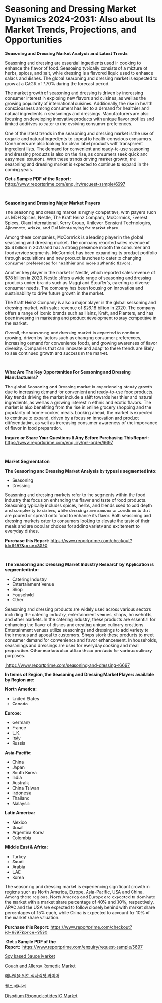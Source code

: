 <p><h1>Seasoning and Dressing Market Dynamics 2024-2031: Also about Its Market Trends, Projections, and Opportunities</h1></p><p><strong>Seasoning and Dressing Market Analysis and Latest Trends</strong></p>
<p><p>Seasoning and dressing are essential ingredients used in cooking to enhance the flavor of food. Seasoning typically consists of a mixture of herbs, spices, and salt, while dressing is a flavored liquid used to enhance salads and dishes. The global seasoning and dressing market is expected to grow at a CAGR of 7.70% during the forecast period.</p><p>The market growth of seasoning and dressing is driven by increasing consumer interest in exploring new flavors and cuisines, as well as the growing popularity of international cuisines. Additionally, the rise in health consciousness among consumers has led to a demand for healthier and natural ingredients in seasonings and dressings. Manufacturers are also focusing on developing innovative products with unique flavor profiles and limited additives to cater to the evolving consumer preferences.</p><p>One of the latest trends in the seasoning and dressing market is the use of organic and natural ingredients to appeal to health-conscious consumers. Consumers are also looking for clean label products with transparent ingredient lists. The demand for convenient and ready-to-use seasoning and dressing products is also on the rise, as consumers seek quick and easy meal solutions. With these trends driving market growth, the seasoning and dressing market is expected to continue to expand in the coming years.</p></p>
<p><strong>Get a Sample PDF of the Report:&nbsp;</strong> <a href="https://www.reportprime.com/enquiry/request-sample/6697">https://www.reportprime.com/enquiry/request-sample/6697</a></p>
<p>&nbsp;</p>
<p><strong>Seasoning and Dressing Major Market Players</strong></p>
<p><p>The seasoning and dressing market is highly competitive, with players such as MDH Spices, Nestle, The Kraft Heinz Company, McCormick, Everest Spices, Olam International, Kerry Group, Unilever, Sensient Technologies, Ajinomoto, Ariake, and Del Monte vying for market share.</p><p>Among these companies, McCormick is a leading player in the global seasoning and dressing market. The company reported sales revenue of $5.4 billion in 2020 and has a strong presence in both the consumer and foodservice segments. McCormick has been expanding its product portfolio through acquisitions and new product launches to cater to changing consumer preferences for healthier and more authentic flavors.</p><p>Another key player in the market is Nestle, which reported sales revenue of $78 billion in 2020. Nestle offers a wide range of seasoning and dressing products under brands such as Maggi and Stouffer’s, catering to diverse consumer needs. The company has been focusing on innovation and sustainability to drive future growth in the market.</p><p>The Kraft Heinz Company is also a major player in the global seasoning and dressing market, with sales revenue of $26.18 billion in 2020. The company offers a range of iconic brands such as Heinz, Kraft, and Planters, and has been investing in marketing and product development to stay competitive in the market.</p><p>Overall, the seasoning and dressing market is expected to continue growing, driven by factors such as changing consumer preferences, increasing demand for convenience foods, and growing awareness of flavor diversity. Companies that can innovate and adapt to these trends are likely to see continued growth and success in the market.</p></p>
<p>&nbsp;</p>
<p><strong>What Are The Key Opportunities For Seasoning and Dressing Manufacturers?</strong></p>
<p><p>The global Seasoning and Dressing market is experiencing steady growth due to increasing demand for convenient and ready-to-use food products. Key trends driving the market include a shift towards healthier and natural ingredients, as well as a growing interest in ethnic and exotic flavors. The market is also benefiting from the rise in online grocery shopping and the popularity of home-cooked meals. Looking ahead, the market is expected to continue to expand, driven by a focus on innovation and product differentiation, as well as increasing consumer awareness of the importance of flavor in food preparation.</p></p>
<p><strong>Inquire or Share Your Questions If Any Before Purchasing This Report:</strong> <a href="https://www.reportprime.com/enquiry/pre-order/6697">https://www.reportprime.com/enquiry/pre-order/6697</a></p>
<p>&nbsp;</p>
<p><strong>Market Segmentation</strong></p>
<p><strong>The Seasoning and Dressing Market Analysis by types is segmented into:</strong></p>
<p><ul><li>Seasoning</li><li>Dressing</li></ul></p>
<p><p>Seasoning and dressing markets refer to the segments within the food industry that focus on enhancing the flavor and taste of food products. Seasoning typically includes spices, herbs, and blends used to add depth and complexity to dishes, while dressings are sauces or condiments that are poured or spread onto food to enhance its flavor. Both seasoning and dressing markets cater to consumers looking to elevate the taste of their meals and are popular choices for adding variety and excitement to everyday dishes.</p></p>
<p><strong>Purchase this Report:&nbsp;</strong><a href="https://www.reportprime.com/checkout?id=6697&price=3590">https://www.reportprime.com/checkout?id=6697&price=3590</a></p>
<p>&nbsp;</p>
<p><strong>The Seasoning and Dressing Market Industry Research by Application is segmented into:</strong></p>
<p><ul><li>Catering Industry</li><li>Entertainment Venue</li><li>Shop</li><li>Household</li><li>Other</li></ul></p>
<p><p>Seasoning and dressing products are widely used across various sectors including the catering industry, entertainment venues, shops, households, and other markets. In the catering industry, these products are essential for enhancing the flavor of dishes and creating unique culinary creations. Entertainment venues utilize seasonings and dressings to add variety to their menus and appeal to customers. Shops stock these products to meet consumer demand for convenience and flavor enhancement. In households, seasonings and dressings are used for everyday cooking and meal preparation. Other markets also utilize these products for various culinary purposes.</p></p>
<p><a href="https://www.reportprime.com/seasoning-and-dressing-r6697">&nbsp;https://www.reportprime.com/seasoning-and-dressing-r6697</a></p>
<p><strong>In terms of Region, the Seasoning and Dressing Market Players available by Region are:</strong></p>
<p>
    <p> <strong> North America: </strong>
        <ul>
            <li>United States</li>
            <li>Canada</li>
        </ul>
        </p> 
    <p> <strong> Europe: </strong>
        <ul>
            <li>Germany</li>
            <li>France</li>
            <li>U.K.</li>
            <li>Italy</li>
            <li>Russia</li>
        </ul>
        </p> 
    <p> <strong> Asia-Pacific: </strong>
        <ul>
            <li>China</li>
            <li>Japan</li>
            <li>South Korea</li>
            <li>India</li>
            <li>Australia</li>
            <li>China Taiwan</li>
            <li>Indonesia</li>
            <li>Thailand</li>
            <li>Malaysia</li>
        </ul>
        </p> 
    <p> <strong> Latin America: </strong>
        <ul>
            <li>Mexico</li>
            <li>Brazil</li>
            <li>Argentina Korea</li>
            <li>Colombia</li>
        </ul>
        </p> 
    <p> <strong> Middle East & Africa: </strong>
        <ul>
            <li>Turkey</li>
            <li>Saudi</li>
            <li>Arabia</li>
            <li>UAE</li>
            <li>Korea</li>
        </ul>
    </p>
    </p>
<p><p>The seasoning and dressing market is experiencing significant growth in regions such as North America, Europe, Asia-Pacific, USA and China. Among these regions, North America and Europe are expected to dominate the market with a market share percentage of 40% and 30%, respectively. APAC and the USA are expected to follow closely behind with market share percentages of 15% each, while China is expected to account for 10% of the market share valuation.</p></p>
<p><strong>Purchase this Report: </strong><a href="https://www.reportprime.com/checkout?id=6697&price=3590">https://www.reportprime.com/checkout?id=6697&price=3590</a></p>
<p>&nbsp;<strong>Get a Sample PDF of the Report:&nbsp;&nbsp;</strong><a href="https://www.reportprime.com/enquiry/request-sample/6697">https://www.reportprime.com/enquiry/request-sample/6697</a></p>
<p><strong></strong></p>
<p><p><a href="https://github.com/Krish2023na/Market-Research-Report-List-5/blob/main/soy-based-sauce-market.md">Soy based Sauce Market</a></p><p><a href="https://www.linkedin.com/pulse/in-depth-analysis-global-cough-allergy-remedie-market-scope-dirsf">Cough and Allergy Remedie Market</a></p><p><a href="https://medium.com/@joeyjohns20/%ED%8F%AC%EB%8F%84%EB%A7%A4-%EC%97%B4%EC%84%A0-%EC%82%AC%EC%97%85-%EB%B6%84%EC%84%9D-%EB%B3%B4%EA%B3%A0%EC%84%9C-%EC%8B%9C%EC%9E%A5-%EA%B7%9C%EB%AA%A8%EA%B0%80-%EC%97%B0%ED%8F%89%EA%B7%A0-%EC%84%B1%EC%9E%A5%EB%A5%A0-14-5-%EB%A1%9C-%EC%84%B1%EC%9E%A5%ED%95%98%EB%A9%B0-2024%EB%85%84%EB%B6%80%ED%84%B0-2031%EB%85%84%EA%B9%8C%EC%A7%80-%EC%98%88%EC%83%81%EB%90%9C-%EC%9D%91%EC%9A%A9-%ED%94%84%EB%A1%9C%EA%B7%B8%EB%9E%A8-%EC%9C%A0%ED%98%95-%EB%B0%8F-%EC%A7%80%EC%97%AD%EB%B3%84%EB%A1%9C-%EC%98%88%EC%B8%A1%EB%90%A9%EB%8B%88%EB%8B%A4-5ea24345e32b">에나멜을 입힌 직사각형 와이어</a></p><p><a href="https://medium.com/@jackiefauhey9089475/%EA%B8%80%EB%A1%9C%EB%B2%8C-%EC%9E%90%EC%82%B0%EA%B4%80%EB%A6%AC%EC%82%AC-%EC%8B%9C%EC%9E%A5-%EC%8B%9C%EC%9E%A5-%EC%A0%90%EC%9C%A0%EC%9C%A8-%EC%8B%9C%EC%9E%A5-%EB%8F%99%ED%96%A5-%EB%B0%8F-%EB%AF%B8%EB%9E%98-%EC%84%B1%EC%9E%A5-%ED%83%90%EC%83%89-8fbaba3f81f4">웰스 매니저</a></p><p><a href="https://github.com/RickHolmes3/Market-Research-Report-List-5/blob/main/disodium-ribonucleotides-ig-market.md">Disodium Ribonucleotides IG Market</a></p></p>